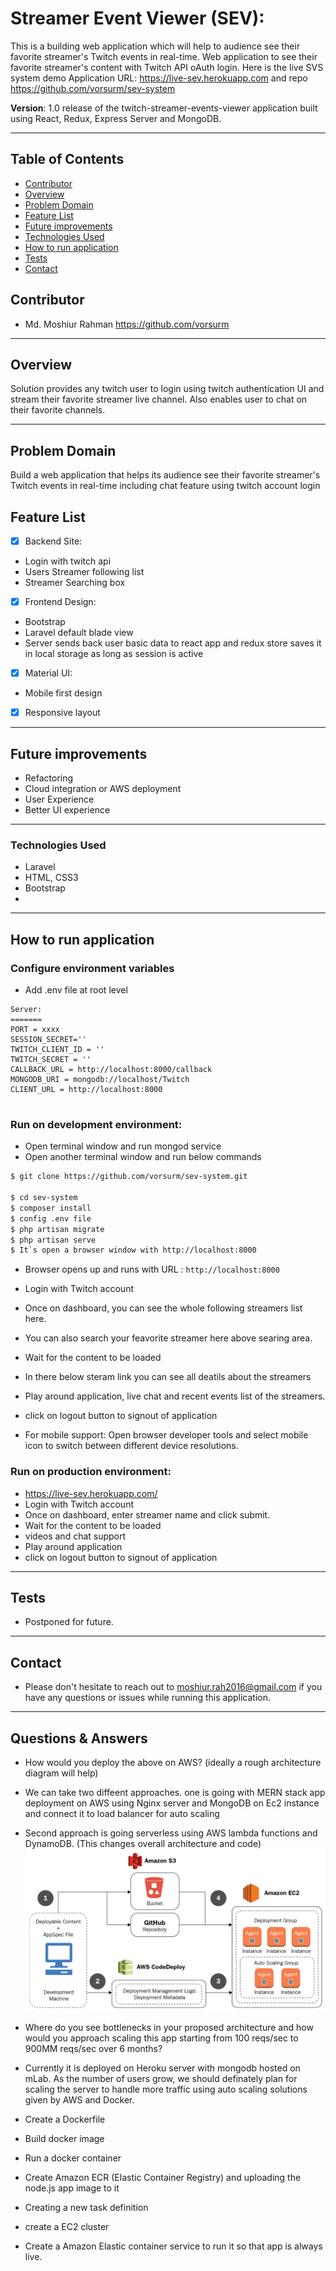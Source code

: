 # Streamer Event Viewer (SEV):
This is a building web application which will help to audience see their favorite streamer's Twitch events in real-time. 
Web application to see their favorite streamer's content with Twitch API oAuth login. Here is the live SVS system demo Application URL: https://live-sev.herokuapp.com and repo https://github.com/vorsurm/sev-system

**Version**: 1.0 release of the twitch-streamer-events-viewer application built using React, Redux, Express Server and MongoDB.
***

## Table of Contents
* [Contributor](#contributor)
* [Overview](#overview)
* [Problem Domain](#problem-domain)
* [Feature List](#feature-list)
* [Future improvements](#future-improvements)
* [Technologies Used](#technologies-used)
* [How to run application](#How-to-run-application)
* [Tests](#tests)
* [Contact](#Contact)

## Contributor
* Md. Moshiur Rahman https://github.com/vorsurm 
***

## Overview
Solution provides any twitch user to login using twitch authentication UI and stream their favorite streamer live channel. Also enables user to chat on their favorite channels. 
***

## Problem Domain
Build a web application that helps its audience see their favorite streamer's Twitch events in real-time including chat feature using twitch account login

## Feature List

- [x] Backend Site:

- Login with twitch api
- Users Streamer following list 
- Streamer Searching box

- [x] Frontend Design:

- Bootstrap
- Laravel default blade view
- Server sends back user basic data to react app and redux store saves it in local storage as long as session is active
- [x] Material UI: 
- Mobile first design
- [x] Responsive layout 
***
## Future improvements
-  Refactoring
-  Cloud integration or AWS deployment
-  User Experience
-  Better UI experience 
***
### Technologies Used
* Laravel
* HTML, CSS3
* Bootstrap
* 
***

## How to run application

### Configure environment variables
* Add .env file at root level
```
Server:
=======
PORT = xxxx
SESSION_SECRET=''
TWITCH_CLIENT_ID = ''
TWITCH_SECRET = ''
CALLBACK_URL = http://localhost:8000/callback
MONGODB_URI = mongodb://localhost/Twitch
CLIENT_URL = http://localhost:8000


```

### Run on development environment:
* Open terminal window and run mongod service
* Open another terminal window and run below commands
```sh
$ git clone https://github.com/vorsurm/sev-system.git

$ cd sev-system
$ composer install
$ config .env file
$ php artisan migrate
$ php artisan serve
$ It`s open a browser window with http://localhost:8000

```
* Browser opens up and runs with URL : `http://localhost:8000`
* Login with Twitch account
* Once on dashboard, you can see the whole following streamers list here. 
* You can also search your feavorite streamer here above searing area.
* Wait for the content to be loaded
* In there below steram link you can see all deatils about the streamers
* Play around application, live chat and recent events list of the streamers.
* click on logout button to signout of application

* For mobile support: Open browser developer tools and select mobile icon to switch between different device resolutions.

### Run on production environment:
* https://live-sev.herokuapp.com/
* Login with Twitch account
* Once on dashboard, enter streamer name and click submit. 
* Wait for the content to be loaded
* videos and chat support
* Play around application
* click on logout button to signout of application
***
## Tests
* Postponed for future.
***
## Contact
* Please don't hesitate to reach out to moshiur.rah2016@gmail.com if you have any questions or issues while running this application. 
***


## Questions & Answers
* How would you deploy the above on AWS? (ideally a rough architecture diagram will help)
* We can take two diffeent approaches. one is going with MERN stack app deployment on AWS using Nginx server and MongoDB on Ec2 instance and connect it to load balancer for auto scaling
* Second approach is going serverless using AWS lambda functions and DynamoDB. (This changes overall architecture and code) 
![arc](aws_deploy_diagram.jpg?raw=true "Architecture")
*  Where do you see bottlenecks in your proposed architecture and how would you approach scaling this app starting from 100 reqs/sec to 900MM reqs/sec over 6 months?

* Currently it is deployed on Heroku server with mongodb hosted on mLab. As the number of users grow, we should definately plan for scaling the server to handle more traffic using auto scaling solutions given by AWS and Docker. 
* Create a Dockerfile
* Build docker image
* Run a docker container
* Create Amazon ECR (Elastic Container Registry) and uploading the node.js app image to it
* Creating a new task definition
* create a EC2 cluster
* Create a Amazon Elastic container service to run it so that app is always live. 



